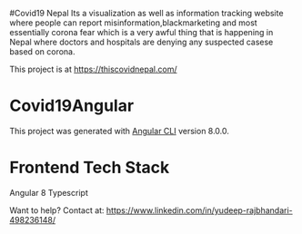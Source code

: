 #Covid19 Nepal
Its a visualization as well as information tracking website where people can report misinformation,blackmarketing and most essentially corona fear which is a very awful thing that is happening in Nepal where doctors and hospitals are denying any suspected casese based on corona.

This project is at https://thiscovidnepal.com/

# Covid19Angular

This project was generated with [Angular CLI](https://github.com/angular/angular-cli) version 8.0.0.

# Frontend Tech Stack
Angular 8
Typescript

Want to help?
Contact at: https://www.linkedin.com/in/yudeep-rajbhandari-498236148/
